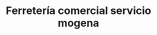 ---
title: "Ferretería comercial servicio mogena"
url: /santo-domingo-este/ferreteria-comercial-servicio-mogena/
shop: Eisenwaren
---